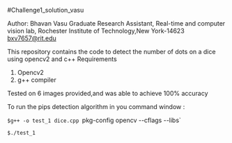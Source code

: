 #Challenge1_solution_vasu

 Author: Bhavan Vasu
 Graduate Research Assistant,
 Real-time and computer vision lab,
 Rochester Institute of Technology,New York-14623
 bxv7657@rit.edu

 This repository contains the code to detect the number  of dots on a dice using opencv2 and c++
 Requirements
 1) Opencv2
 2) g++ compiler 

 Tested on 6 images provided,and  was able to achieve 100% accuracy

 To run the pips detection algorithm
 in you command window :

 `$g++ -o test_1 dice.cpp `pkg-config opencv --cflags --libs`

 `$./test_1`




